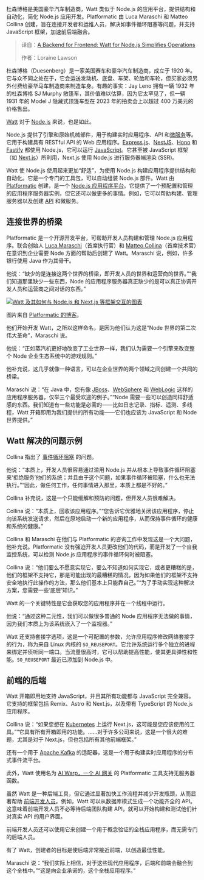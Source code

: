 
<!--
title: Backend for Frontend：Watt for Node.js 简化操作
cover: https://cdn.thenewstack.io/media/2025/08/c1f7b514-1922_duesenberg_indianapolis_500_winner_.jpg
summary: 杜森博格是美国豪华汽车制造商，Watt 类似于 Node.js 的应用平台，提供结构和自动化，简化 Node.js 应用开发。Platformatic 由 Luca Maraschi 和 Matteo Collina 创建，旨在连接开发者和运维人员，解决如事件循环阻塞等问题，并支持 JavaScript 框架，加速前后端融合。
-->

杜森博格是美国豪华汽车制造商，Watt 类似于 Node.js 的应用平台，提供结构和自动化，简化 Node.js 应用开发。Platformatic 由 Luca Maraschi 和 Matteo Collina 创建，旨在连接开发者和运维人员，解决如事件循环阻塞等问题，并支持 JavaScript 框架，加速前后端融合。

> 译自：[A Backend for Frontend: Watt for Node.js Simplifies Operations](https://thenewstack.io/a-backend-for-frontend-watt-for-node-js-simplifies-operations/)
> 
> 作者：Loraine Lawson

杜森博格（Duesenberg）是一家美国赛车和豪华汽车制造商，成立于 1920 年。它与众不同之处在于，它会运送发动机、底盘、车架、轮胎和车轮，但买家必须另外付费给豪华马车制造商来制造车身。有趣的事实：Jay Leno 拥有一辆 1932 年的杜森博格 SJ Murphy 敞篷车，其价值难以估算，因为它太罕见了，但一辆 1931 年的 Model J 隐藏式顶篷车型在 2023 年的拍卖会上以超过 400 万美元的价格售出。

[Watt](https://docs.platformatic.dev/docs/getting-started/quick-start-watt) 对于 [Node.js](https://thenewstack.io/node-js-24-your-next-big-frontend-upgrade/) 来说，也是如此。

Node.js 提供了引擎和原始机械部件，用于构建实时应用程序、API 和[微服务](https://thenewstack.io/introduction-to-microservices/)等。它用于构建具有 RESTful API 的 Web 应用程序。[Express.js](https://thenewstack.io/a-showdown-between-express-js-and-fastify-web-app-frameworks/)、[NestJS](https://thenewstack.io/configure-microservices-in-nestjs-a-beginners-guide/)、[Hono](https://thenewstack.io/hono-shows-the-way-for-microframeworks-in-a-post-react-world/) 和 [Fastify](https://thenewstack.io/introducing-fastify-speedy-node-js-web-framework/) 都使用 Node.js，它可以运行 [JavaScript](https://thenewstack.io/introduction-to-javascript/)。它甚至被 JavaScript 框架（如 [Next.js](https://thenewstack.io/next-js-react-router-tanstack-when-to-use-each/)）所利用，Next.js 使用 Node.js 进行服务器端渲染 (SSR)。

Watt 使 Node.js 使用起来更加“舒适”，为使用 Node.js 构建应用程序提供结构和自动化。它是一个专门的工具包，可以自动组装 Node.js 部件。Watt 由 [Platformatic](https://docs.platformatic.dev/) 创建，是一个 [Node.js 应用程序平台](https://blog.platformatic.dev/introducing-the-node-application-platform)。它提供了一个预配置和管理的应用程序服务器实例，但它还可以做更多的事情。例如，它可以帮助构建、管理服务器以及创建 [API](https://thenewstack.io/generative-ai-creates-apis-faster-than-teams-can-secure-them/) 和微服务。

## 连接世界的桥梁

Platformatic 是一个开源开发平台，可帮助开发人员构建和管理 Node.js 应用程序。联合创始人 [Luca Maraschi](https://www.linkedin.com/in/lucamaraschi/?originalSubdomain=ca)（首席执行官）和 [Matteo Collina](https://www.linkedin.com/in/matteocollina/?originalSubdomain=it)（首席技术官）在意识到企业需要 Node 方面的帮助后创建了 Watt。Maraschi 说，例如，许多银行使用 Java 作为其骨干。

他说：“缺少的是连接这两个世界的桥梁，即开发人员的世界和运营商的世界。”“我们知道那里缺少一些东西，Node 的应用程序服务器真正缺少的是可以真正协调开发人员和运营商之间对话的东西。”

[![Watt 及其如何与 Node.js 和 Next.js 等框架交互的图表](https://cdn.thenewstack.io/media/2025/08/1a45e74a-watt.jpg)](https://cdn.thenewstack.io/media/2025/08/1a45e74a-watt.jpg)

图片来自 [Platformatic 的博客](https://blog.platformatic.dev/introducing-the-node-application-platform)。

他们开始开发 Watt，之所以这样命名，是因为他们认为这是“Node 世界的第二次伟大革命”，Maraschi 说。

他说：“正如蒸汽机更好地改变了工业世界一样，我们认为需要一个引擎来改变整个 Node 企业生态系统中的游戏规则。”

他补充说，这几乎就像一种语言，可以在企业世界的两个领域之间创建一个共同的桥梁。

Maraschi 说：“在 Java 中，您有像 [JBoss](https://thenewstack.io/red-hat-jboss-data-grid-not-just-storing-java-objects-anymore/)、[WebSphere](https://www.ibm.com/products/websphere-application-server) 和 [WebLogic](https://www.oracle.com/java/weblogic/) 这样的应用程序服务器，仅举三个最受欢迎的例子。”“Node 需要一些可以创造同样舒适感的东西。我们知道有一些功能是必需的——比如日志记录、指标、遥测、多线程，Watt 开箱即用为我们提供的所有功能——它们也应该为 JavaScript 和 Node 世界提供。”

## Watt 解决的问题示例

Collina 指出了 [事件循环阻塞](https://nodejs.org/en/learn/asynchronous-work/dont-block-the-event-loop) 的问题。

他说：“本质上，开发人员很容易通过滥用 Node.js 并从根本上导致事件循环阻塞来‘拒绝服务’他们的系统；并且由于这个问题，如果事件循环被阻塞，什么也无法执行。”“因此，做任何工作，任何事情进入那里，本质上都是不好的。”

Collina 补充说，这是一个只能缓解和预防的问题，但开发人员很难解决。

Collina 说：“本质上，回收该应用程序。”“您告诉它优雅地关闭该应用程序，停止向该系统发送请求，然后在原地启动一个新的应用程序，从而保持事件循环的健康和系统的健康。”

Collina 和 Maraschi 在他们与 Platformatic 的咨询工作中发现这是一个大问题，他补充说。Platformatic 没有强迫开发人员更改他们的代码，而是开发了一个自我监控系统，可以检测 Node.js 应用程序的事件循环何时被阻塞。

Collina 说：“他们要么不愿意实现它，要么不知道如何实现它，或者更糟糕的是，他们的框架不支持它，那是可能出现的最糟糕的情况，因为如果他们的框架不支持安全地执行此操作的方法，那么他们基本上只能靠自己。”“为了手动实现这种解决方案，您需要一些‘底层’知识。”

Watt 的一个关键特性是它会获取您的应用程序并在一个线程中运行。

他说：“通过这种二元性，我们可以做很多普通的 Node 应用程序无法做的事情，因为我们本质上为该系统嵌入了一个监视器。”

Watt 还支持套接字选项，这是一个可配置的参数，允许应用程序修改网络套接字的行为，称为来自 Linux 内核的 `SO_REUSEPORT`。它允许系统运行多个独立的进程来绑定并侦听同一端口。当流量很高时，它可以帮助提高性能，使其更具弹性和性能。`SO_REUSEPORT` 最近已添加到 Node.js 中。

## 前端的后端

Watt 开箱即用地支持 JavaScript，并且其所有功能都与 JavaScript 完全兼容。它支持的框架包括 Remix、Astro 和 Next.js，以及带有 TypeScript 的 Node.js 应用程序。

Collina 说：“如果您想在 [Kubernetes](https://thenewstack.io/kubernetes/) 上运行 Next.js，这可能是您应该使用的工具。”“它具有所有开箱即用的功能。……对于许多公司来说，这是一个很大的难题，尤其是对于 Next.js，但也包括所有其他前端框架。”

还有一个用于 [Apache Kafka](https://thenewstack.io/the-new-look-and-feel-of-apache-kafka-4-0/) 的适配器，这是一个用于构建实时应用程序的分布式事件流平台。

此外，Watt 使用名为 [AI Warp，一个 AI 网关](https://blog.platformatic.dev/ai-warp-1-0-0) 的 Platformatic 工具支持无服务器函数。

虽然 Watt 是一种后端工具，但它通过显著加快工作流程并减少开发瓶颈，从而显著帮助 [前端开发人员](https://roadmap.sh/frontend)。例如，Watt 可以从数据库模式生成一个功能齐全的 API。这意味着前端开发人员不必等待后端团队构建 API，就可以开始构建和测试他们针对真实 API 的用户界面。

前端开发人员还可以使用它来创建一个用于概念验证的全栈应用程序，而无需专门的后端人员。

有了 Watt，创建者的目标是使后端非常接近前端，以创造最佳性能。

Maraschi 说：“我们实际上相信，对于这些现代应用程序，后端和前端会融合到这个全栈中。”“这是向企业承诺的，这个全栈应用程序。”
